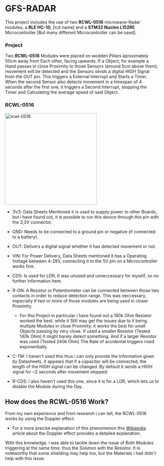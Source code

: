 # GFS-RADAR
This project includes the use of two **RCWL-0516** microwave-Radar modules, a **BLE HC-10**, [lcd name] and a **STM32 Nucleo L152RE** Microcontroller [But many different Microcontroller can be used]. 
### Project
Two **RCWL-0516** Modules were placed on wodden Pillars aproximately 50cm away from Each other, facing upwards. If a Object, for example a Hand passes in close Proximity to those Sensors (around 5cm above them), movement will be detected and the Sensors sends a digital HIGH Signal from the OUT pin. This triggers a External Interrupt and Starts a Timer. When the second Sensor also detects movement in a timespan of 4 seconds after the first one, it triggers a Second Interrupt, stopping the Timer and Calculating the average speed of said Object. 

### RCWL-0516
<img src="https://github.com/Hannah-Ga/GFS-RADAR/blob/main/images/rcwl-0516.png" width="300" alt="rcwl-0516">

* 3V3: Data Sheets Mentioned it is used to supply power to other Boards, but i have found out, it is possible to run this device through this pin with the 3,3V connector.

* GND: Needs to be connected to a ground pin or negative (if connected to a battery).

* OUT: Delivers a digital signal whether it has detected movement or not.

* VIN: For Power Delivery, Data Sheets mentioned it has a Operating Voltage between 4-28V, connecting it to the 5V pin on a Microcontroller works fine.

* CDS: Is used for LDR, It was unused and unneccessary for myself, so no further Information here.

* R-GN: A Resistor or Potentiometer can be connected between those two contacts in order to reduce detection range. This was neccessary, especially if two or more of those modules are being used in closer Proximity.

  * For this Project in particular i have found out a 180k Ohm Resistor worked the best. while it Still may get the issues due to it being multiple Modules in close Proximity. it works the best for small Objects passing by very close. If used a smaller Resistor (Tested 140k Ohm) It might barely detect something. And if a larger Resistor was used (Tested 240k Ohm) The Rate of accidental triggers rised exponentially.

* C-TM: I haven't used this thus i can only provide the Information given by Datasheets. It appears that if a capacitor will be connected, the length of the HIGH signal can be changed. By default it sends a HIGH signal for ~2 seconds after movement stopped.

* R-CDS: I also haven't used this one, since it is for a LDR, which lets us to disable the Module during the Day.


## How does the RCWL-0516 Work?

From my own experience and from research i can tell, the RCWL-0516 works by using the Doppler effect.

* For a more precise explanation of this phenomenon this [Wikipedia](https://en.wikipedia.org/wiki/Doppler_effect) article about the Doppler effect provides a detailed explanation.

With this knowledge, i was able to tackle down the issue of Both Modules triggering at the same time, thus the Solution with the Resistor. It is noteworthy that some shielding may help too, but the Materials i had didn't help with this issue. 
  

